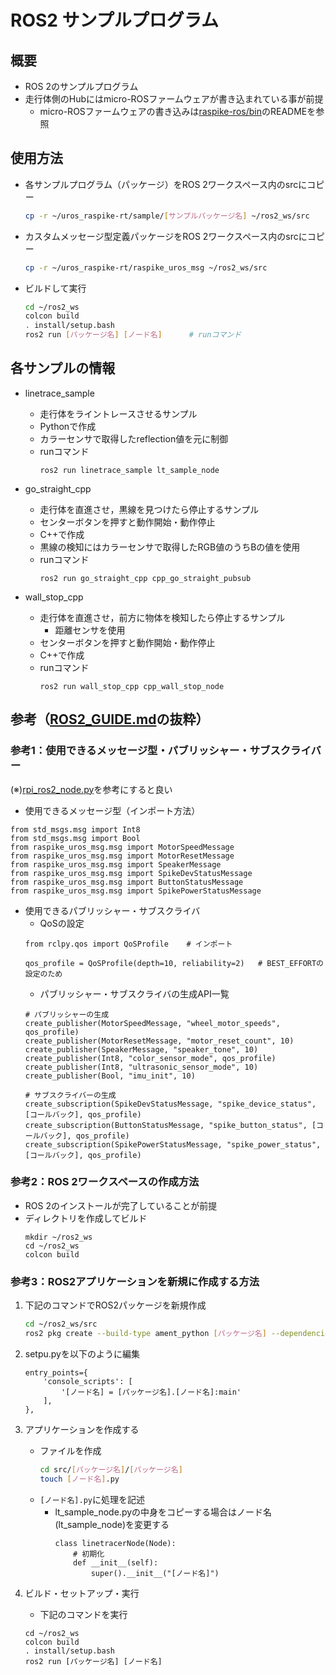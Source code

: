 # ROS2 サンプルプログラム

## 概要
- ROS 2のサンプルプログラム
- 走行体側のHubにはmicro-ROSファームウェアが書き込まれている事が前提
    - micro-ROSファームウェアの書き込みは[raspike-ros/bin](../bin/)のREADMEを参照

## 使用方法
- 各サンプルプログラム（パッケージ）をROS 2ワークスペース内のsrcにコピー
    ```bash
    cp -r ~/uros_raspike-rt/sample/[サンプルパッケージ名] ~/ros2_ws/src
    ```
- カスタムメッセージ型定義パッケージをROS 2ワークスペース内のsrcにコピー
    ```bash
    cp -r ~/uros_raspike-rt/raspike_uros_msg ~/ros2_ws/src
    ```

- ビルドして実行
    ```bash
    cd ~/ros2_ws
    colcon build
    . install/setup.bash
    ros2 run [パッケージ名] [ノード名]      # runコマンド
    ```

## 各サンプルの情報
- linetrace_sample
    - 走行体をライントレースさせるサンプル
    - Pythonで作成
    - カラーセンサで取得したreflection値を元に制御
    - runコマンド
        ```
        ros2 run linetrace_sample lt_sample_node 
        ```

- go_straight_cpp
    - 走行体を直進させ，黒線を見つけたら停止するサンプル
    - センターボタンを押すと動作開始・動作停止
    - C++で作成
    - 黒線の検知にはカラーセンサで取得したRGB値のうちBの値を使用
    - runコマンド
        ```
        ros2 run go_straight_cpp cpp_go_straight_pubsub
        ```

- wall_stop_cpp
    - 走行体を直進させ，前方に物体を検知したら停止するサンプル
        - 距離センサを使用
    - センターボタンを押すと動作開始・動作停止
    - C++で作成
    - runコマンド
        ```
        ros2 run wall_stop_cpp cpp_wall_stop_node
        ```

## 参考（[ROS2_GUIDE.md](../ROS2_GUIDE.md)の抜粋）    
### 参考1：使用できるメッセージ型・パブリッシャー・サブスクライバー
(※)[rpi_ros2_node.py](../ros2_raspike_rt/ros2_raspike_rt/lib/rpi_ros2_node.py)を参考にすると良い<Br>
- 使用できるメッセージ型（インポート方法）
```
from std_msgs.msg import Int8
from std_msgs.msg import Bool
from raspike_uros_msg.msg import MotorSpeedMessage        
from raspike_uros_msg.msg import MotorResetMessage             
from raspike_uros_msg.msg import SpeakerMessage
from raspike_uros_msg.msg import SpikeDevStatusMessage
from raspike_uros_msg.msg import ButtonStatusMessage
from raspike_uros_msg.msg import SpikePowerStatusMessage
```
- 使用できるパブリッシャー・サブスクライバ
    - QoSの設定
    ```
    from rclpy.qos import QoSProfile    # インポート

    qos_profile = QoSProfile(depth=10, reliability=2)   # BEST_EFFORTの設定のため
    ```
    - パブリッシャー・サブスクライバの生成API一覧
    ```
    # パブリッシャーの生成
    create_publisher(MotorSpeedMessage, "wheel_motor_speeds", qos_profile)
    create_publisher(MotorResetMessage, "motor_reset_count", 10)
    create_publisher(SpeakerMessage, "speaker_tone", 10)
    create_publisher(Int8, "color_sensor_mode", qos_profile)
    create_publisher(Int8, "ultrasonic_sensor_mode", 10)
    create_publisher(Bool, "imu_init", 10)

    # サブスクライバーの生成
    create_subscription(SpikeDevStatusMessage, "spike_device_status", [コールバック], qos_profile)
    create_subscription(ButtonStatusMessage, "spike_button_status", [コールバック], qos_profile)
    create_subscription(SpikePowerStatusMessage, "spike_power_status", [コールバック], qos_profile)
    ```

### 参考2：ROS 2ワークスペースの作成方法
- ROS 2のインストールが完了していることが前提
- ディレクトリを作成してビルド
    ```
    mkdir ~/ros2_ws
    cd ~/ros2_ws
    colcon build
    ```

### 参考3：ROS2アプリケーションを新規に作成する方法
1. 下記のコマンドでROS2パッケージを新規作成
    ```bash
    cd ~/ros2_ws/src
    ros2 pkg create --build-type ament_python [パッケージ名] --dependencies rclpy
    ```

1. setpu.pyを以下のように編集
    ```
    entry_points={
        'console_scripts': [
            '[ノード名] = [パッケージ名].[ノード名]:main'
        ],
    },
    ```

1. アプリケーションを作成する
    - ファイルを作成
        ```bash
        cd src/[パッケージ名]/[パッケージ名]
        touch [ノード名].py
        ```
    - `[ノード名].py`に処理を記述
        - lt_sample_node.pyの中身をコピーする場合はノード名(lt_sample_node)を変更する
            ```
            class linetracerNode(Node):
                # 初期化
                def __init__(self):
                    super().__init__("[ノード名]")
            ```

1. ビルド・セットアップ・実行
    - 下記のコマンドを実行
    ```
    cd ~/ros2_ws
    colcon build
    . install/setup.bash
    ros2 run [パッケージ名] [ノード名]
    ```
